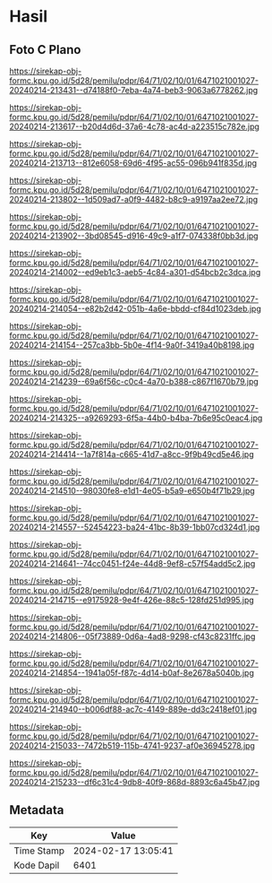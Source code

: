 # Hasil

## Foto C Plano

https://sirekap-obj-formc.kpu.go.id/5d28/pemilu/pdpr/64/71/02/10/01/6471021001027-20240214-213431--d74188f0-7eba-4a74-beb3-9063a6778262.jpg

https://sirekap-obj-formc.kpu.go.id/5d28/pemilu/pdpr/64/71/02/10/01/6471021001027-20240214-213617--b20d4d6d-37a6-4c78-ac4d-a223515c782e.jpg

https://sirekap-obj-formc.kpu.go.id/5d28/pemilu/pdpr/64/71/02/10/01/6471021001027-20240214-213713--812e6058-69d6-4f95-ac55-096b941f835d.jpg

https://sirekap-obj-formc.kpu.go.id/5d28/pemilu/pdpr/64/71/02/10/01/6471021001027-20240214-213802--1d509ad7-a0f9-4482-b8c9-a9197aa2ee72.jpg

https://sirekap-obj-formc.kpu.go.id/5d28/pemilu/pdpr/64/71/02/10/01/6471021001027-20240214-213902--3bd08545-d916-49c9-a1f7-074338f0bb3d.jpg

https://sirekap-obj-formc.kpu.go.id/5d28/pemilu/pdpr/64/71/02/10/01/6471021001027-20240214-214002--ed9eb1c3-aeb5-4c84-a301-d54bcb2c3dca.jpg

https://sirekap-obj-formc.kpu.go.id/5d28/pemilu/pdpr/64/71/02/10/01/6471021001027-20240214-214054--e82b2d42-051b-4a6e-bbdd-cf84d1023deb.jpg

https://sirekap-obj-formc.kpu.go.id/5d28/pemilu/pdpr/64/71/02/10/01/6471021001027-20240214-214154--257ca3bb-5b0e-4f14-9a0f-3419a40b8198.jpg

https://sirekap-obj-formc.kpu.go.id/5d28/pemilu/pdpr/64/71/02/10/01/6471021001027-20240214-214239--69a6f56c-c0c4-4a70-b388-c867f1670b79.jpg

https://sirekap-obj-formc.kpu.go.id/5d28/pemilu/pdpr/64/71/02/10/01/6471021001027-20240214-214325--a9269293-6f5a-44b0-b4ba-7b6e95c0eac4.jpg

https://sirekap-obj-formc.kpu.go.id/5d28/pemilu/pdpr/64/71/02/10/01/6471021001027-20240214-214414--1a7f814a-c665-41d7-a8cc-9f9b49cd5e46.jpg

https://sirekap-obj-formc.kpu.go.id/5d28/pemilu/pdpr/64/71/02/10/01/6471021001027-20240214-214510--98030fe8-e1d1-4e05-b5a9-e650b4f71b29.jpg

https://sirekap-obj-formc.kpu.go.id/5d28/pemilu/pdpr/64/71/02/10/01/6471021001027-20240214-214557--52454223-ba24-41bc-8b39-1bb07cd324d1.jpg

https://sirekap-obj-formc.kpu.go.id/5d28/pemilu/pdpr/64/71/02/10/01/6471021001027-20240214-214641--74cc0451-f24e-44d8-9ef8-c57f54add5c2.jpg

https://sirekap-obj-formc.kpu.go.id/5d28/pemilu/pdpr/64/71/02/10/01/6471021001027-20240214-214715--e9175928-9e4f-426e-88c5-128fd251d995.jpg

https://sirekap-obj-formc.kpu.go.id/5d28/pemilu/pdpr/64/71/02/10/01/6471021001027-20240214-214806--05f73889-0d6a-4ad8-9298-cf43c8231ffc.jpg

https://sirekap-obj-formc.kpu.go.id/5d28/pemilu/pdpr/64/71/02/10/01/6471021001027-20240214-214854--1941a05f-f87c-4d14-b0af-8e2678a5040b.jpg

https://sirekap-obj-formc.kpu.go.id/5d28/pemilu/pdpr/64/71/02/10/01/6471021001027-20240214-214940--b006df88-ac7c-4149-889e-dd3c2418ef01.jpg

https://sirekap-obj-formc.kpu.go.id/5d28/pemilu/pdpr/64/71/02/10/01/6471021001027-20240214-215033--7472b519-115b-4741-9237-af0e36945278.jpg

https://sirekap-obj-formc.kpu.go.id/5d28/pemilu/pdpr/64/71/02/10/01/6471021001027-20240214-215233--df6c31c4-9db8-40f9-868d-8893c6a45b47.jpg


## Metadata

| Key        | Value               |
| ---------- | ------------------- |
| Time Stamp | 2024-02-17 13:05:41 |
| Kode Dapil | 6401                |



